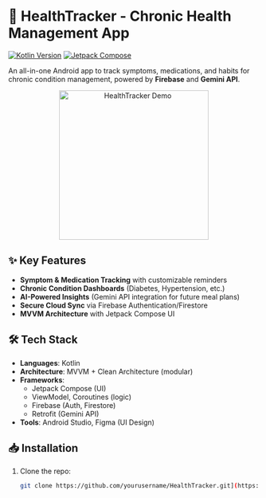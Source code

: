 # 🏥 HealthTracker - Chronic Health Management App

[![Kotlin Version](https://img.shields.io/badge/Kotlin-1.9.0-blue.svg)](https://kotlinlang.org/)
[![Jetpack Compose](https://img.shields.io/badge/Jetpack%20Compose-1.6.0-brightgreen)](https://developer.android.com/jetpack/compose)

An all-in-one Android app to track symptoms, medications, and habits for chronic condition management, powered by **Firebase** and **Gemini API**.

<p align="center">
  <img src="screenshots/app_demo.gif" width="300" alt="HealthTracker Demo">
</p>

## ✨ Key Features
- **Symptom & Medication Tracking** with customizable reminders
- **Chronic Condition Dashboards** (Diabetes, Hypertension, etc.)
- **AI-Powered Insights** (Gemini API integration for future meal plans)
- **Secure Cloud Sync** via Firebase Authentication/Firestore
- **MVVM Architecture** with Jetpack Compose UI

## 🛠️ Tech Stack
- **Languages**: Kotlin
- **Architecture**: MVVM + Clean Architecture (modular)
- **Frameworks**: 
  - Jetpack Compose (UI)
  - ViewModel, Coroutines (logic)
  - Firebase (Auth, Firestore)
  - Retrofit (Gemini API)
- **Tools**: Android Studio, Figma (UI Design)

## 📥 Installation
1. Clone the repo:
   ```bash
   git clone https://github.com/yourusername/HealthTracker.git](https://github.com/GulnozaS/HealthTracker.git
